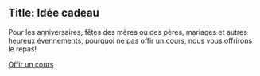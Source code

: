Title: Idée cadeau
---
Pour les anniversaires, fêtes des mères ou des pères, mariages et autres heureux évennements, pourquoi ne pas offir un cours, nous vous offrirons le repas!
 
[Offir un cours]({{base_url}}plannifier-un-cours)